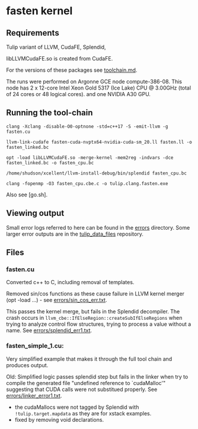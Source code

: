 # fasten kernel

## Requirements

Tulip variant of LLVM, CudaFE, Splendid, 

libLLVMCudaFE.so is created from CudaFE.

For the versions of these packages see [toolchain.md](toolchain.md).

The runs were performed on Argonne GCE node compute-386-08. This node has 2 x 12-core Intel Xeon Gold 5317 (Ice Lake) CPU @ 3.00GHz (total of 24 cores or 48 logical cores). and one NVIDIA A30 GPU.

## Running the tool-chain

```
clang -Xclang -disable-O0-optnone -std=c++17 -S -emit-llvm -g fasten.cu

llvm-link-cudafe fasten-cuda-nvptx64-nvidia-cuda-sm_20.ll fasten.ll -o fasten_linked.bc

opt -load libLLVMCudaFE.so -merge-kernel -mem2reg -indvars -dce fasten_linked.bc -o fasten_cpu.bc

/home/shudson/xcellent/llvm-install-debug/bin/splendid fasten_cpu.bc

clang -fopenmp -O3 fasten_cpu.cbe.c -o tulip.clang.fasten.exe

```

Also see [go.sh].

## Viewing output

Small error logs referred to here can be found in the [errors](errors/) directory. Some larger error outputs are in the [tulip_data_files](https://github.com/shuds13/tulip_data_files) repository.

## Files

### fasten.cu

Converted c++ to C, including removal of templates.

Removed sin/cos functions as these cause failure in LLVM kernel merger (opt -load ...) - see [errors/sin_cos_err.txt](errors/sin_cos_err.txt).

This passes the kernel merge, but fails in the Splendid decompiler. The crash occurs in `llvm_cbe::IfElseRegion::createSubIfElseRegions` when trying to analyze control flow structures, trying to process a value without a name. See [errors/splendid_err1.txt](errors/splendid_err1.txt).

### fasten_simple_1.cu:

Very simplified example that makes it through the full tool chain and produces output.

Old: Simplified logic passes splendid step but fails in the linker when try to compile the generated file "undefined reference to `cudaMalloc'" suggesting that CUDA calls were not substitued properly. See [errors/linker_error1.txt](errors/linker_error1.txt).
- the cudaMallocs were not tagged by Splendid with `!tulip.target.mapdata` as they are for xstack examples.
- fixed by removing void declarations.




